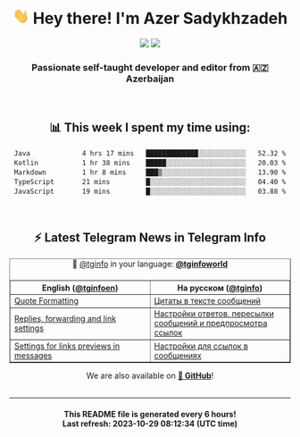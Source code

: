 <div align="center">
	<div>
		<h1>
      <img src="./assets/hi.gif" width="30px"> Hey there! I'm Azer Sadykhzadeh
    </h1>
    <img height="18" src="https://komarev.com/ghpvc/?username=sadykhzadeh&label=Views&color=2081c1&style=flat-square" />
		<a href="https://wakatime.com/Azer"> <img height="18" src="https://wakatime.com/badge/user/f80ae27a-c328-426f-a381-bc84136e2dd6.svg" /> </a>
    <h3>
      Passionate self-taught developer and editor from 🇦🇿 Azerbaijan
    </h3>
  </div>
  <br>

<h2>📊 This week I spent my time using:</h2>

<!--START_SECTION:waka-->

```txt
Java             4 hrs 17 mins   █████████████░░░░░░░░░░░░   52.32 %
Kotlin           1 hr 38 mins    █████░░░░░░░░░░░░░░░░░░░░   20.03 %
Markdown         1 hr 8 mins     ███▒░░░░░░░░░░░░░░░░░░░░░   13.90 %
TypeScript       21 mins         █░░░░░░░░░░░░░░░░░░░░░░░░   04.40 %
JavaScript       19 mins         █░░░░░░░░░░░░░░░░░░░░░░░░   03.88 %
```

<!--END_SECTION:waka-->

<br>

<h2>⚡️ Latest Telegram News in Telegram Info</h2>
  <table border>
		<tr>
			<th width="50%">English (<a href="https://t.me/tginfoen">@tginfoen</a>)</th>
			<th>На русском (<a href="https://t.me/tginfo">@tginfo</a>)</th>
		</tr>
		<caption>🚩 <a href="https://t.me/tginfo">@tginfo</a> in your language: <a href="https://t.me/tginfoworld"><b>@tginfoworld</b></a><caption/>
  <tr><td><a href="https://t.me/tginfoen/1765">Quote Formatting</a></td>
    <td><a href="https://t.me/tginfo/3814">Цитаты в тексте сообщений</a></td></tr><tr><td><a href="https://t.me/tginfoen/1764">Replies, forwarding and link settings </a></td>
    <td><a href="https://t.me/tginfo/3813">Настройки ответов, пересылки сообщений и предпросмотра ссылок</a></td></tr><tr><td><a href="https://t.me/tginfoen/1763">Settings for links previews in messages</a></td>
    <td><a href="https://t.me/tginfo/3812">Настройки для ссылок в сообщениях</a></td></tr>
</table>
We are also available on <a href="https://github.com/tginfo"><b>🐙 GitHub</b></a>!
</div>

<br>
<hr>
<h4 align="center">This README file is generated <b>every 6 hours</b>!</br>Last refresh: <b>2023-10-29 08:12:34 (UTC time)</b></h4>
